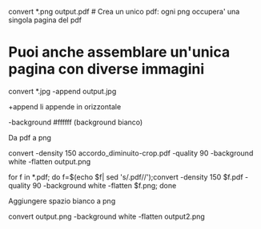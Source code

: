 convert *.png output.pdf # Crea un unico pdf: ogni png occupera' una singola pagina del pdf 

# Puoi anche assemblare un'unica pagina con diverse immagini
convert *.jpg -append output.jpg 

+append li appende in orizzontale 

-background #ffffff (background bianco)

Da pdf a png

convert -density 150 accordo_diminuito-crop.pdf -quality 90 -background white -flatten output.png

for f in *.pdf; do f=$(echo $f| sed 's/.pdf//');convert -density 150 $f.pdf -quality 90 -background white -flatten $f.png; done

Aggiungere spazio bianco a png

convert output.png -background white -flatten output2.png
